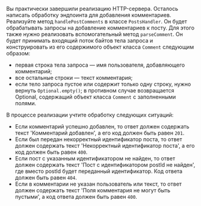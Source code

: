 Вы практически завершили реализацию HTTP-сервера. 
Осталось написать обработку эндпоинта для добавления комментариев.
Реализуйте метод `handlePostComments` в классе `PostsHandler`. 
Он будет обрабатывать запросы на добавление комментариев к посту.
Для этого также нужно реализовать вспомогательный метод `parseComment`. 
Он будет принимать входящий поток байтов тела запроса 
и конструировать из его содержимого объект класса `Comment` следующим образом:

- первая строка тела запроса — имя пользователя, добавляющего комментарий;
- все остальные строки — текст комментария;
- если тело запроса пустое или содержит только одну строку, нужно вернуть `Optional.empty()`; 
в противном случае возвращается Optional, содержащий объект класса `Comment` с заполненными полями.

В процессе реализации учтите обработку следующих ситуаций:

- Если комментарий успешно добавлен, то ответ должен содержать текст 'Комментарий добавлен', 
а его код должен быть равен `201`.
- Если был передан некорректный идентификатор поста, то ответ должен содержать текст 'Некорректный идентификатор поста', 
а его код должен быть равен `400`.
- Если пост с указанным идентификатором не найден, то ответ должен содержать текст 'Пост с идентификатором postId не найден', 
где вместо postId будет переданный идентификатор. Код ответа должен быть равен `404`.
- Если в комментарии не указан пользователь или текст, то ответ должен содержать текст 'Поля комментария не могут быть пустыми', 
а код ответа должен быть равен `400`.

